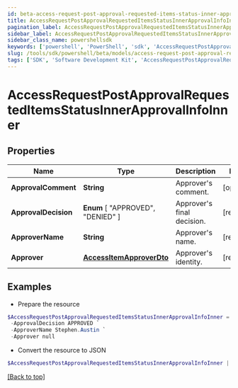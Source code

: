 ```yaml
---
id: beta-access-request-post-approval-requested-items-status-inner-approval-info-inner
title: AccessRequestPostApprovalRequestedItemsStatusInnerApprovalInfoInner
pagination_label: AccessRequestPostApprovalRequestedItemsStatusInnerApprovalInfoInner
sidebar_label: AccessRequestPostApprovalRequestedItemsStatusInnerApprovalInfoInner
sidebar_class_name: powershellsdk
keywords: ['powershell', 'PowerShell', 'sdk', 'AccessRequestPostApprovalRequestedItemsStatusInnerApprovalInfoInner', 'BetaAccessRequestPostApprovalRequestedItemsStatusInnerApprovalInfoInner'] 
slug: /tools/sdk/powershell/beta/models/access-request-post-approval-requested-items-status-inner-approval-info-inner
tags: ['SDK', 'Software Development Kit', 'AccessRequestPostApprovalRequestedItemsStatusInnerApprovalInfoInner', 'BetaAccessRequestPostApprovalRequestedItemsStatusInnerApprovalInfoInner']
---
```



# AccessRequestPostApprovalRequestedItemsStatusInnerApprovalInfoInner

## Properties

Name | Type | Description | Notes
------------ | ------------- | ------------- | -------------
**ApprovalComment** | **String** | Approver's comment. | [optional] 
**ApprovalDecision** |  **Enum** [  "APPROVED",    "DENIED" ] | Approver's final decision. | [required]
**ApproverName** | **String** | Approver's name. | [required]
**Approver** | [**AccessItemApproverDto**](access-item-approver-dto) | Approver's identity. | [required]

## Examples

- Prepare the resource
```powershell
$AccessRequestPostApprovalRequestedItemsStatusInnerApprovalInfoInner = Initialize-BetaAccessRequestPostApprovalRequestedItemsStatusInnerApprovalInfoInner  -ApprovalComment This access looks good. Approved. `
 -ApprovalDecision APPROVED `
 -ApproverName Stephen.Austin `
 -Approver null
```

- Convert the resource to JSON
```powershell
$AccessRequestPostApprovalRequestedItemsStatusInnerApprovalInfoInner | ConvertTo-JSON
```


[[Back to top]](#) 

